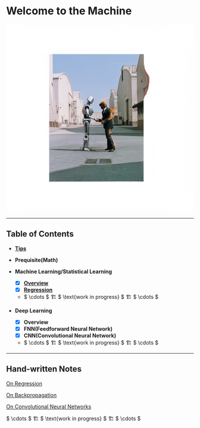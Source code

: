 # Welcome to the Machine

![wttm](assets/media/cover.jpeg)

---

## Table of Contents

- [**Tips**](notes/tips.md)
  <!-- - Useful resources for learning Python and AI
  - Some tips for python coding
  - Some recommended tools -->

- **Prequisite(Math)**
  <!-- - Linear Algebra
  - Matrix Calculus
  - Probability Theory
  - Mathematical Statistics -->

- **Machine Learning/Statistical Learning**
  - [x] [**Overview**](notes/machine-learning_statistical-learning/overview.md)
    <!-- - Types of machine learning
      - Supervised, (Semi-supervised), Unsupervised, Reinforcement
      - By models
        - Probabilistic, Non-probabilistic(Deterministic)
        - Linear, Non-linear
        - Parametric, Non-parametric
      - By algorithms
        - Online, Batch
      - By techniques
        - Bayesian, Kernel
    - Representation, Inference, and Learning -->
  - [x] [**Regression**](notes/machine-learning_statistical-learning/regression.md)
    <!-- - Linear Regression
      - Data
      - Learning
        - Closed-form solution
          - time complexity
        - Gradient Descent
        - Stochastic Gradient Descent
      - Why MSE(Mean Squared Error)?
      - Bias-Variance Tradeoff
        - Overfitting and Underfitting
      - Regularization
        - Ridge, Lasso
        - MLE(Maximum Likelihood Estimation) and MAP(Maximum A Posteriori)
    - Polynomial Regression
    - Logistic Regression
      - logit, logistic, regression
      - Sigmoid(Logistic) and Softmax
      - Why CE(Cross Entropy)?
      - Criterion on classification
    - MLE, CE, and KL Divergence -->
  - $ \cdots $ 🏗️ $ \text{work in progress} $ 🏗️ $ \cdots $
- **Deep Learning**
  - [x] **Overview**
    <!-- - Why Deep Learning?
      - Deep Learning vs. Shallow Learning
      - Challenges Motivating Deep Learning
    - NN as Universal Approximation -->
  - [x] **FNN(Feedforward Neural Network)**
    <!-- - Origin
    - Activation functions
      - Sigmoid, Tanh, ReLU, Leaky ReLU, ELU, Swish, GELU, Softmax
    - Loss functions
      - MSE, CE, KL Divergence
    - Learning
      - Backpropagation -->
  - [x] **CNN(Convolutional Neural Network)**
    <!-- - Convolution?
      - continuous and discrete convolution
    - Get your hands dirty(some calculation in CNNs)
      - Convolution layer
        - 1D, 2D, 3D
        - stride, padding, dilation
        - kernel size
      - Pooling layer
        - Max Pooling, Average Pooling
      - Batch Normalization
    - Examples
      - LeNet, AlexNet, VGG, ResNet -->
  <!-- - [ ] **RNN(Recurrent Neural Network)\*** -->
    <!-- - Sequence modeling
    - LSTM
    - GRU -->
  - $ \cdots $ 🏗️ $ \text{work in progress} $ 🏗️ $ \cdots $


<!-- - **Implementation**
  - [x] [`numpy`](https://numpy.org) scientific computing
    - N-dimensional array
    - Broadcasting
    - Vectorization
    - Linear Algebra
      - Matrix Multiplication
      - Singular Value Decomposition(SVD)
      - Eigenvalue and Eigenvector

  - [x] [`pytorch`](https://pytorch.org) machine learning framework
    - Tensors
    - [Computational Graphs and Autograd](https://github.com/Paperspace/PyTorch-101-Tutorial-Series/blob/master/PyTorch%20101%20Part%201%20-%20Computational%20Graphs%20and%20Autograd%20in%20PyTorch.ipynb)
    - Optimizers
    - DataLoader
    - Neural Networks -->

---

## Hand-written Notes

[On Regression](notes/machine-learning_statistical-learning/on-regression.pdf)



[On Backpropagation](notes/deep-learning/on-backpropagation.pdf)



[On Convolutional Neural Networks](notes/deep-learning/on-convolutional-neural-networks.pdf)



$ \cdots $ 🏗️ $ \text{work in progress} $ 🏗️ $ \cdots $
